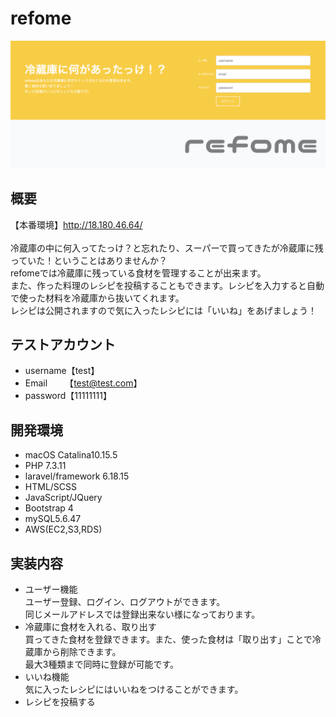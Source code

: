 # refome
![トップページ](toppage.png)

## 概要
【本番環境】http://18.180.46.64/<br><br>
冷蔵庫の中に何入ってたっけ？と忘れたり、スーパーで買ってきたが冷蔵庫に残っていた！ということはありませんか？<br>
refomeでは冷蔵庫に残っている食材を管理することが出来ます。<br>
また、作った料理のレシピを投稿することもできます。レシピを入力すると自動で使った材料を冷蔵庫から抜いてくれます。<br>
レシピは公開されますので気に入ったレシピには「いいね」をあげましょう！<br>

## テストアカウント
* username【test】
* Email&emsp;&emsp;【test@test.com】
* password【11111111】

## 開発環境
* macOS Catalina10.15.5
* PHP 7.3.11 
* laravel/framework 6.18.15  
* HTML/SCSS
* JavaScript/JQuery
* Bootstrap 4
* mySQL5.6.47
* AWS(EC2,S3,RDS)

## 実装内容
* ユーザー機能<br>
ユーザー登録、ログイン、ログアウトができます。<br>
同じメールアドレスでは登録出来ない様になっております。
* 冷蔵庫に食材を入れる、取り出す<br>
買ってきた食材を登録できます。また、使った食材は「取り出す」ことで冷蔵庫から削除できます。<br>
最大3種類まで同時に登録が可能です。
* いいね機能<br>
気に入ったレシピにはいいねをつけることができます。
* レシピを投稿する<br>
